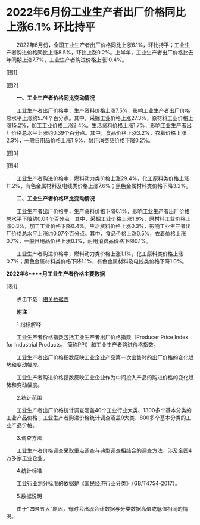 # 2022年6月份工业生产者出厂价格同比上涨6.1% 环比持平

　　2022年6月份，全国工业生产者出厂价格同比上涨6.1%，环比持平；工业生产者购进价格同比上涨8.5%，环比上涨0.2%。上半年，工业生产者出厂价格比去年同期上涨7.7%，工业生产者购进价格上涨10.4%。

\[图1\]

\[图2\]

　　**一、工业生产者价格同比变动情况**

　　工业生产者出厂价格中，生产资料价格上涨7.5%，影响工业生产者出厂价格总水平上涨约5.74个百分点。其中，采掘工业价格上涨27.3%，原材料工业价格上涨15.2%，加工工业价格上涨2.4%。生活资料价格上涨1.7%，影响工业生产者出厂价格总水平上涨约0.39个百分点。其中，食品价格上涨3.2%，衣着价格上涨2.3%，一般日用品价格上涨1.9%，耐用消费品价格下降0.2%。

\[图3\]

\[图4\]

　　工业生产者购进价格中，燃料动力类价格上涨29.4%，化工原料类价格上涨11.2%，有色金属材料及电线类价格上涨7.6%；黑色金属材料类价格下降3.2%。

　　**二、工业生产者价格环比变动情况**

　　工业生产者出厂价格中，生产资料价格下降0.1%，影响工业生产者出厂价格总水平下降约0.04个百分点。其中，采掘工业价格上涨1.9%，原材料工业价格上涨0.3%，加工工业价格下降0.4%。生活资料价格上涨0.3%，影响工业生产者出厂价格总水平上涨约0.07个百分点。其中，食品价格上涨0.5%，衣着价格上涨0.7%，一般日用品价格上涨0.1%，耐用消费品价格下降0.1%。

　　工业生产者购进价格中，燃料动力类价格上涨1.1%，化工原料类价格上涨0.7%；黑色金属材料类价格下降1.1%，有色金属材料及电线类价格下降1.0%。

**2022****年****6****月工业生产者价格主要数据**

\[表1\]

　　点击下载：[相关数据表](http://www.stats.gov.cn/sj/zxfb/202302/W020230203608860454245.xlsx)

　　**附注**

　　1.指标解释

　　工业生产者价格指数包括工业生产者出厂价格指数（Producer Price Index for Industrial Products， 简称PPI）和工业生产者购进价格指数。

　　工业生产者出厂价格指数反映工业企业产品第一次出售时的出厂价格的变化趋势和变动幅度。

　　工业生产者购进价格指数反映工业企业作为中间投入产品的购进价格的变化趋势和变动幅度。

　　2.统计范围

　　工业生产者出厂价格统计调查涵盖40个工业行业大类、1300多个基本分类的工业产品价格；工业生产者购进价格统计调查涵盖9大类、800多个基本分类的工业产品价格。

　　3.调查方法

　　工业生产者价格调查采取重点调查与典型调查相结合的调查方法，涉及全国4万多家工业企业。

　　4.统计标准

　　工业行业划分标准的依据是《国民经济行业分类》（GB/T4754-2017）。

　　5.数据说明

　　由于“四舍五入”原因，有时会出现合计数据与分类数据高值或低值相同的情况。